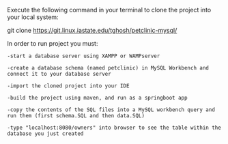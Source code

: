 Execute the following command in your terminal to clone the project into your local system:

git clone https://git.linux.iastate.edu/tghosh/petclinic-mysql/ 

In order to run project you must:
    
    -start a database server using XAMPP or WAMPserver
    
    -create a database schema (named petclinic) in MySQL Workbench and connect it to your database server
    
    -import the cloned project into your IDE
    
    -build the project using maven, and run as a springboot app
    
    -copy the contents of the SQL files into a MySQL workbench query and run them (first schema.SQL and then data.SQL)
    
    -type "localhost:8080/owners" into browser to see the table within the database you just created
